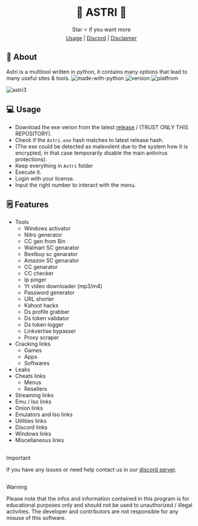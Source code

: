 <div align="center">

# 💫 ASTRI 💫

</div>
<div align="center">
  Star ⭐ if you want more <br>
  <a href="https://github.com/astros3x/Astri#-usage">Usage</a> | <a href="https://discord.gg/GDMVrNF8Gr">Discord</a> | <a href="https://github.com/astros3x/Astri#warning-disclaimer">Disclaimer</a>
</div>

## 📍 About
Astri is a multitool written in python, it contains many options that lead to many useful sites & tools. ![made-with-python](https://img.shields.io/badge/Made%20with-Python-1f425f.svg) ![version](https://img.shields.io/badge/python-3.9-green) ![platfrom](https://img.shields.io/badge/platform-windows-lightgrey)

![astri3](https://github.com/astros3x/Astri/assets/87500882/d3495feb-6b61-4515-81d5-89d999cb7e35)


## 💻 Usage
* Download the exe verion from the latest [release](https://github.com/astros3x/Astri/releases/) / (TRUST ONLY THIS REPOSITORY).
* Check if the `Astri.exe` hash matches to latest release hash.
* (The exe could be detected as malevolent due to the system how it is encrypted, in that case temporarily disable the main antivirus protections).
* Keep everything in `Astri` folder
* Execute it.
* Login with your license.
* Input the right number to interact with the menu.


## 🗒️ Features
* Tools
  * Windows activator
  * Nitro generator
  * CC gen from Bin
  * Walmart SC genarator
  * Bestbuy sc genarator
  * Amazon SC genarator
  * CC genarator
  * CC checker
  * Ip pinger
  * Yt video downloader (mp3/m4)
  * Password generator
  * URL shorter
  * Kahoot hacks
  * Ds profile grabber
  * Ds token validator
  * Ds token logger
  * Linkvertise bypasser
  * Proxy scraper
* Cracking links
  * Games
  * Apps
  * Softwares  
* Leaks
* Cheats links
  * Menus
  * Resellers
* Streaming links
* Emu / Iso links
* Onion links
* Emulators and Iso links
* Utilities links
* Discord links
* Windows links
* Miscellaneous links

## 
> [!IMPORTANT]
> If you have any issues or need help contact us in our [discord server](https://discord.gg/XnRjFmgPYz).

## 
> [!WARNING]
> Please note that the infos and information contained in this program is for educational purposes only and should not be used to unauthorized / illegal activities. The developer and contributors are not responsible for any misuse of this software.
